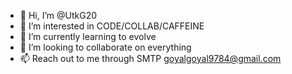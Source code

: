 - 👋 Hi, I’m @UtkG20
- 👀 I’m interested in CODE/COLLAB/CAFFEINE
- 🌱 I’m currently learning to evolve
- 💞️ I’m looking to collaborate on everything
- 📫 Reach out to me through SMTP goyalgoyal9784@gmail.com

<!---
UtkG20/UtkG20 is a ✨ special ✨ repository because its `README.md` (this file) appears on your GitHub profile.
You can click the Preview link to take a look at your changes.
--->
